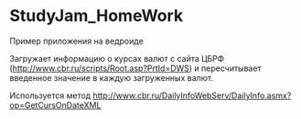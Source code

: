 # StudyJam_HomeWork
Пример приложения на ведроиде

Загружает информацию о курсах валют с сайта ЦБРФ (http://www.cbr.ru/scripts/Root.asp?PrtId=DWS)
и пересчитывает введенное значение в каждую загруженных валют.

Используется метод http://www.cbr.ru/DailyInfoWebServ/DailyInfo.asmx?op=GetCursOnDateXML
